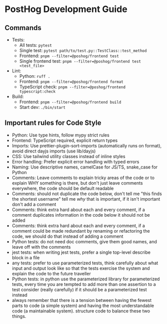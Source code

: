 # PostHog Development Guide

## Commands

- Tests:
    - All tests: `pytest`
    - Single test: `pytest path/to/test.py::TestClass::test_method`
    - Frontend: `pnpm --filter=@poshog/frontend test`
    - Single frontend test: `pnpm --filter=@poshog/frontend test <test_file>`
- Lint:
    - Python: `ruff .`
    - Frontend: `pnpm --filter=@poshog/frontend format`
    - TypeScript check: `pnpm --filter=@poshog/frontend typescript:check`
- Build:
    - Frontend: `pnpm --filter=@poshog/frontend build`
    - Start dev: `./bin/start`

## Important rules for Code Style

- Python: Use type hints, follow mypy strict rules
- Frontend: TypeScript required, explicit return types
- Imports: Use prettier-plugin-sort-imports (automatically runs on format), avoid direct dayjs imports (use lib/dayjs)
- CSS: Use tailwind utility classes instead of inline styles
- Error handling: Prefer explicit error handling with typed errors
- Naming: Use descriptive names, camelCase for JS/TS, snake_case for Python
- Comments: Leave comments to explain tricky areas of the code or to explain WHY something is there, but don't just leave comments everywhere, the code should be default readable
- Comments: should not duplicate the code below, don't tell me "this finds the shortest username" tell me _why_ that is important, if it isn't important don't add a comment
- Comments: think extra hard about each and every comment, if a comment duplicates information in the code below it should not be added
- Comments: think extra hard about each and every comment, if a comment could be made redundant by renaming or refactoring the code, we should do that instead of adding a comment
- Python tests: do not need doc comments, give them good names, and leave off with the comments
- jest tests: when writing jest tests, prefer a single top-level describe block in a file
- any tests: prefer to use parameterized tests, think carefully about what input and output look like so that the tests exercise the system and explain the code to the future traveller
- Python tests: in python use the parameterized library for parameterized tests, every time you are tempted to add more than one assertion to a test consider (really carefully) if it should be a parameterized test instead
- always remember that there is a tension between having the fewest parts to code (a simple system) and having the most understandable code (a maintainable system). structure code to balance these two things.
